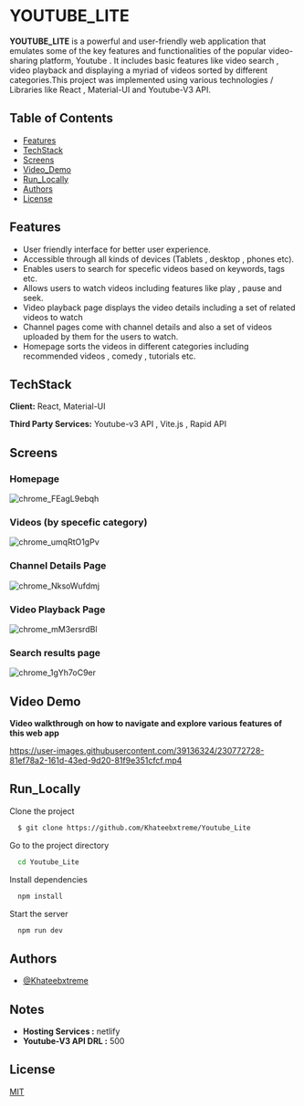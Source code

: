 # YOUTUBE_LITE

**YOUTUBE_LITE** is a powerful and user-friendly web application that emulates some of the key features and functionalities of the popular video-sharing platform, Youtube . It includes basic features like video search , video playback and displaying a myriad of videos sorted by different categories.This project was implemented using various technologies / Libraries like React , Material-UI and Youtube-V3 API.

## Table of Contents
- [Features](#features)
- [TechStack](#techstack)
- [Screens](#screens)
- [Video_Demo](#video_demo)
- [Run_Locally](#run_locally)
- [Authors](#authors)
- [License](#license)

## Features
- User friendly interface for better user experience.
- Accessible through all kinds of devices (Tablets , desktop , phones etc).
- Enables users to search for specefic videos based on keywords, tags etc.
- Allows users to watch videos including features like play , pause and seek.
- Video playback page displays the video details including a set of related videos to watch
- Channel pages come with channel details and also a set of videos uploaded by them for the users to watch.
- Homepage sorts the videos in different categories including recommended videos , comedy , tutorials etc.


## TechStack

**Client:** React, Material-UI

**Third Party Services:** Youtube-v3 API ,  Vite.js , Rapid API

## Screens

### Homepage

![chrome_FEagL9ebqh](https://user-images.githubusercontent.com/39136324/230771817-54448285-0bb1-46a9-8508-aad9077d5015.png)


### Videos (by specefic category)

![chrome_umqRtO1gPv](https://user-images.githubusercontent.com/39136324/230771822-c8655db9-0731-4555-8e03-9c65b04b14b9.png)


### Channel Details Page

![chrome_NksoWufdmj](https://user-images.githubusercontent.com/39136324/230771869-fa5178d0-70c6-494f-b648-8086173195a7.png)

### Video Playback Page

![chrome_mM3ersrdBl](https://user-images.githubusercontent.com/39136324/230771904-43f2ba63-0a0d-46ea-ad50-095eebc6bd6a.png)

### Search results page

![chrome_1gYh7oC9er](https://user-images.githubusercontent.com/39136324/230771990-59935787-c7fd-4633-9714-8d8f4b42bd70.png)

## Video Demo

**Video walkthrough on how to navigate and explore various features of this web app**

https://user-images.githubusercontent.com/39136324/230772728-81ef78a2-161d-43ed-9d20-81f9e351cfcf.mp4



## Run_Locally

Clone the project

```bash
  $ git clone https://github.com/Khateebxtreme/Youtube_Lite
```

Go to the project directory

```bash
  cd Youtube_Lite
```

Install dependencies

```bash
  npm install
```

Start the server

```bash
  npm run dev
```

## Authors

- [@Khateebxtreme](https://github.com/Khateebxtreme)


## Notes

- **Hosting Services :**  netlify
- **Youtube-V3 API DRL :**  500


## License

[MIT](https://choosealicense.com/licenses/mit/)
